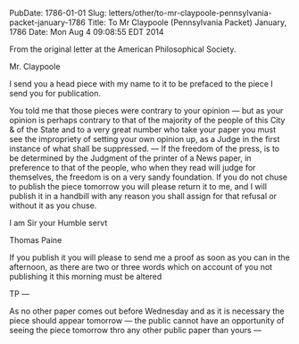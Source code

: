PubDate: 1786-01-01
Slug: letters/other/to-mr-claypoole-pennsylvania-packet-january-1786
Title: To Mr Claypoole (Pennsylvania Packet)  January, 1786
Date: Mon Aug  4 09:08:55 EDT 2014

   From the original letter at the American Philosophical Society.
   
   Mr. Claypoole
   
   I send you a head piece with my name to it to be prefaced to the piece I
   send you for publication. 
   
   You told me that those pieces were contrary to
   your opinion &mdash; but as your opinion is perhaps contrary to that of the
   majority of the people of this City & of the State and to a very great
   number who take your paper you must see the impropriety of setting your
   own opinion up, as a Judge in the first instance of what shall be
   suppressed. &mdash; If the freedom of the press, is to be determined by the
   Judgment of the printer of a News paper, in preference to that of the
   people, who when they read will judge for themselves, the freedom is on a
   very sandy foundation. If you do not chuse to publish the piece tomorrow
   you will please return it to me, and I will publish it in a handbill with
   any reason you shall assign for that refusal or without it as you chuse.

   I am Sir your Humble servt
   
   Thomas Paine
   
   If you publish it you will please to send me a proof as soon as you 
   can in the afternoon, as there are two or three words which on account 
   of you not publishing it this morning must be altered
   
   TP &mdash;
   
   As no other paper comes out before Wednesday and as it is necessary 
   the piece should appear tomorrow &mdash; the public cannot have 
   an opportunity of seeing the piece tomorrow thro any other public 
   paper than yours &mdash;

